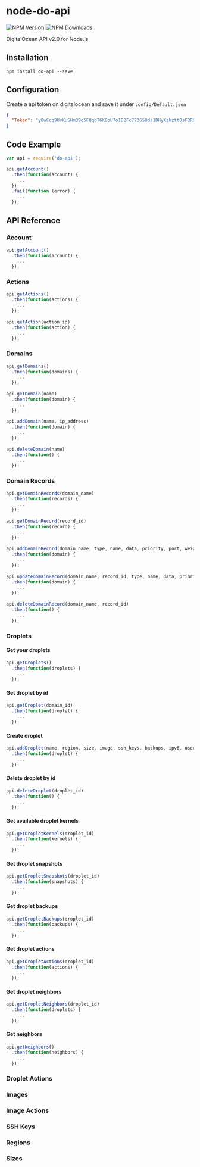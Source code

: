 # node-do-api
[![NPM Version][npm-image]][npm-url]
[![NPM Downloads][downloads-image]][downloads-url]

DigitalOcean API v2.0 for Node.js


## Installation
```
npm install do-api --save
```

## Configuration
Create a api token on digitalocean and save it under `config/Default.json`
```json
{
  "Token": "y0wCcq9UvKuSHm39q5FQqbT6K8oU7o1D2Fc723658ds1DHyXzkztt0sFQRG8JplK"
}
```

## Code Example

```js
var api = require('do-api');

api.getAccount()
  .then(function(account) {
    ...
  })
  .fail(function (error) {
    ...
  });
```

## API Reference

### Account
```js
api.getAccount()
  .then(function(account) {
    ...
  });
```
### Actions
```js
api.getActions()
  .then(function(actions) {
    ...
  });
  
api.getAction(action_id)
  .then(function(action) {
    ...
  });
```
### Domains
```js
api.getDomains()
  .then(function(domains) {
    ...
  });
  
api.getDomain(name)
  .then(function(domain) {
    ...
  });
  
api.addDomain(name, ip_address)
  .then(function(domain) {
    ...
  });
  
api.deleteDomain(name)
  .then(function() {
    ...
  });
```
### Domain Records
```js
api.getDomainRecords(domain_name)
  .then(function(records) {
    ...
  });
  
api.getDomainRecord(record_id)
  .then(function(record) {
    ...
  });
  
api.addDomainRecord(domain_name, type, name, data, priority, port, weight)
  .then(function(domain) {
    ...
  });
  
api.updateDomainRecord(domain_name, record_id, type, name, data, priority, port, weight)
  .then(function(domain) {
    ...
  });
  
api.deleteDomainRecord(domain_name, record_id)
  .then(function() {
    ...
  });
```
### Droplets
#### Get your droplets
```js
api.getDroplets()
  .then(function(droplets) {
    ...
  });
```
#### Get droplet by id
```js
api.getDroplet(domain_id)
  .then(function(droplet) {
    ...
  });
```
#### Create droplet
```js  
api.addDroplet(name, region, size, image, ssh_keys, backups, ipv6, user_data, private_networking)
  .then(function(droplet) {
    ...
  });
```
#### Delete droplet by id
```js  
api.deleteDroplet(droplet_id)
  .then(function() {
    ...
  });
```
#### Get available droplet kernels
```js  
api.getDropletKernels(droplet_id)
  .then(function(kernels) {
    ...
  });
```
#### Get droplet snapshots
```js  
api.getDropletSnapshots(droplet_id)
  .then(function(snapshots) {
    ...
  });
```
#### Get droplet backups
```js  
api.getDropletBackups(droplet_id)
  .then(function(backups) {
    ...
  });
```
#### Get droplet actions
```js  
api.getDropletActions(droplet_id)
  .then(function(actions) {
    ...
  });
```
#### Get droplet neighbors
```js  
api.getDropletNeighbors(droplet_id)
  .then(function(droplets) {
    ...
  });
```
#### Get neighbors
```js  
api.getNeighbors()
  .then(function(neighbors) {
    ...
  });
```
### Droplet Actions
### Images
### Image Actions
### SSH Keys
### Regions
### Sizes

[npm-image]: https://img.shields.io/npm/v/do-api.svg?style=flat
[npm-url]: https://npmjs.org/package/do-api
[downloads-image]: https://img.shields.io/npm/dm/do-api.svg?style=flat
[downloads-url]: https://npmjs.org/package/do-api
